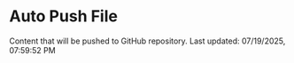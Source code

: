 # Auto Push File

Content that will be pushed to GitHub repository.
Last updated: 07/19/2025, 07:59:52 PM